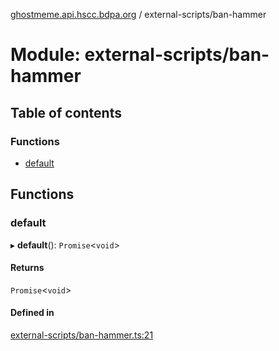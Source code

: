 [ghostmeme.api.hscc.bdpa.org](../README.md) / external-scripts/ban-hammer

# Module: external-scripts/ban-hammer

## Table of contents

### Functions

- [default](external_scripts_ban_hammer.md#default)

## Functions

### default

▸ **default**(): `Promise`<`void`\>

#### Returns

`Promise`<`void`\>

#### Defined in

[external-scripts/ban-hammer.ts:21](https://github.com/nhscc/ghostmeme.api.hscc.bdpa.org/blob/86898e9/external-scripts/ban-hammer.ts#L21)
